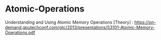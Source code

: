# Atomic-Operations
Understanding and Using Atomic Memory Operations [Theory] : https://on-demand.gputechconf.com/gtc/2013/presentations/S3101-Atomic-Memory-Operations.pdf 
